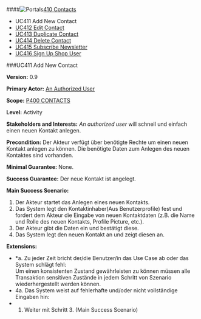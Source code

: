 ####![Portals](https://raw.github.com/massiveart/sulu-docs/master/use-cases/images/package-contacts.png)[410 Contacts](https://github.com/massiveart/sulu-docs/tree/master/use-cases/p400/p410 "410 Contacts")

* UC411 Add New Contact 
* [UC412 Edit Contact](https://github.com/massiveart/sulu-docs/tree/master/use-cases/p400/p410/UC412.md "UC412 Edit Contact")
* [UC413 Duplicate Contact](https://github.com/massiveart/sulu-docs/tree/master/use-cases/p400/p410/UC413.md "UC413 Duplicate Contact")
* [UC414 Delete Contact](https://github.com/massiveart/sulu-docs/tree/master/use-cases/p400/p410/UC414.md "UC414 Delete Contact")
* [UC415 Subscribe Newsletter](https://github.com/massiveart/sulu-docs/tree/master/use-cases/p400/p410/UC415.md "UC415 Subscribe Newsletter")
* [UC416 Sign Up Shop User](https://github.com/massiveart/sulu-docs/tree/master/use-cases/p400/p410/UC416.md "UC416 Sign Up Shop User")
 

###UC411 Add New Contact

**Version:** 0.9
 
**Primary Actor:** [An Authorized User](https://github.com/massiveart/sulu-docs/tree/master/use-cases/actors.md "Actors") 

**Scope:** [P400 CONTACTS](https://github.com/massiveart/sulu-docs/tree/master/use-cases/p400-contacts "400 CONTACTS")

**Level:** Activity

**Stakeholders and Interests:** *An authorized user* will schnell und einfach einen neuen Kontakt anlegen. 
 
**Precondition:** Der Akteur verfügt über benötigte Rechte um einen neuen Kontakt anlegen zu können. Die benötigte Daten zum Anlegen des neuen Kontaktes sind vorhanden.

**Minimal Guarantee:** None.

**Success Guarantee:** Der neue Kontakt ist angelegt.

**Main Success Scenario:** 

1. Der Akteur startet das Anlegen eines neuen Kontakts.
2. Das System legt den Kontaktinhaber(Aus Benutzerprofile) fest und fordert dem Akteur die Eingabe von neuen Kontaktdaten (z.B. die Name und Rolle des neuen Kontakts, Profile Picture, etc.).
3. Der Akteur gibt die Daten ein und bestätigt diese.
4. Das System legt den neuen Kontakt an und zeigt diesen an.
 
**Extensions:**
* *a. Zu jeder Zeit bricht der/die Benutzer/in das Use Case ab oder das System schlägt fehl:	
Um einen konsistenten Zustand gewährleisten zu können müssen alle Transaktion sensitiven Zustände in jedem Schritt von Szenario wiederhergestellt werden können.
* 4a. Das System weist auf fehlerhafte und/oder nicht vollständige Eingaben hin:
 * 1. Weiter mit Schritt 3. (Main Success Scenario)